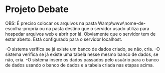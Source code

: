 # Projeto Debate

OBS: É preciso colocar os arquivos na pasta Wamp\www\nome-de-escolha-propria ou na pasta destino que o servidor usado utiliza para hospedar arquivos web e abrir por lá. Obviamente que o servidor tem de estar aberto.
Está configurado para o servidor localhost.

-O sistema verifica se já existe um banco de dados criado, se não, cria.
-O sistema verifica se já existe uma tabela nesse mesmo banco de dados, se não, cria.
-O sistema insere os dados passados pelo usuário para o banco de dados usando o banco de dados e a tabela criada nas etapas acima.
